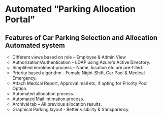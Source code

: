 <h1> Automated “Parking Allocation Portal” </h1>

<p>
<h2>
Features of Car Parking Selection and Allocation Automated system
</h2>
</p>

<ul style="list-style-type:circle">
<li>
Different views based on role – Employee & Admin View
</li>
<li>
Authorization/Authentication – LDAP using Azure's Active Directory.
</li>
<li>
Simplified enrolment process – Name, location etc are pre-filled.
</li>
<li>
Priority based algorithm – Female Night-Shift, Car Pool & Medical Emergency. 
</li>
<li>
Attach Medical Report, Approval mail etc, if opting for Priority Pool Option. 
</li>
<li>
Automated allocation process.  
</li>
<li>
Automated Mail intimation process. 
</li>
<li>
Archival tab – All previous allocation results.
</li>
<li>
Graphical Parking layout - Better visibility & transparency.
</li>
</ul>
